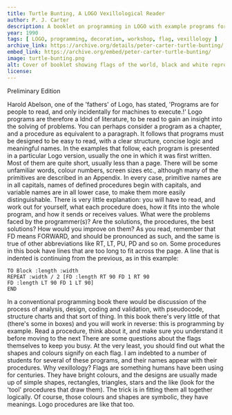 ```yaml
---
title: Turtle Bunting, A LOGO Vexillological Reader 
author: P. J. Carter
description: A booklet on programming in LOGO with example programs for creating various flags.
year: 1990
tags: [ LOGO, programming, decoration, workshop, flag, vexillology ]
archive_link: https://archive.org/details/peter-carter-turtle-bunting/
embed_link: https://archive.org/embed/peter-carter-turtle-bunting/
image: turtle-bunting.png
alt: Cover of booklet showing flags of the world, black and white reproduction
license: 
---
```


Preliminary Edition

Harold Abelson, one of the 'fathers' of Logo, has stated, 'Programs are for people to
read, and only incidentally for machines to execute.!' Logo programs are therefore a
ldnd of literature, to be read to gain an insight into the solving of problems. You can
perhaps consider a program as a chapter, and a procedure as equivalent to a paragraph.
It follows that programs must be designed to be easy to read, with a clear structure,
concise logic and meaningful names.
In the examples that follow, each program is presented in a particular Logo version,
usually the one in which it was first written. Most of them are quite short, usually
less than a page. There will be some unfamiliar words, colour numbers, screen sizes
etc., although many of the primitives are described in an Appendix. In every case,
primitive names are in all capitals, names of defined procedures begin with capitals, and
variable names are in all lower case, to make them more easily distinguishable.
There is very little explanation: you will have to read, and work out for yourself, what
each procedure does, how it fits into the whole program, and how it sends or receives
values. What were the problems faced by the programmer(s)? Are the solutions, the
procedures, the best solutions? How would you improve on them?
As you read, remember that FD means FORWARD, and should be pronounced as such,
and the same is true of other abbreviations like RT, LT, PU, PD and so on. Some
procedures in this book have lines that are too long to fit across the page. A line that is
indented is continuing from the previous, as in this example:

```LOGO
TO Block :length :width
REPEAT :width / 2 [FD :length RT 90 FD 1 RT 90
FD :length LT 90 FD 1 LT 90]
END
```

In a conventional programming book there would be discussion of the process of
analysis, design, coding and validation, with pseudocode, structure charts and that sort
of thing. In this book there's very little of that (there's some in boxes) and you will
work in reverse: this is programming by example. Read a procedure, think about it,
and make sure you understand it before moving to the next
There are some questions about the flags themselves to keep you busy. At the very
least, you should find out what the shapes and colours signify on each flag.
I am indebted to a number of students for several of these programs, and their names
appear with their procedures.
Why vexillology? Flags are something humans have been using for centuries. They
have bright colours, and the designs are usually made up of simple shapes, rectangles,
triangles, stars and the like (look for the 'tool' procedures that draw them). The trick is
in fitting them all together logically. Of course, those colours and shapes are symbolic,
they have meanings. Logo procedures are like that too.

